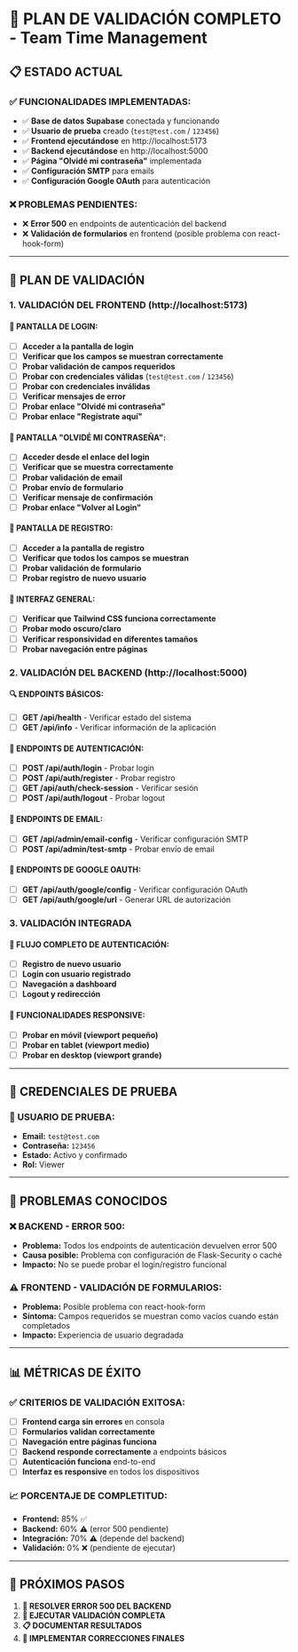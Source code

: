 # 🧪 **PLAN DE VALIDACIÓN COMPLETO - Team Time Management**

## 📋 **ESTADO ACTUAL**

### ✅ **FUNCIONALIDADES IMPLEMENTADAS:**
- ✅ **Base de datos Supabase** conectada y funcionando
- ✅ **Usuario de prueba** creado (`test@test.com` / `123456`)
- ✅ **Frontend ejecutándose** en http://localhost:5173
- ✅ **Backend ejecutándose** en http://localhost:5000
- ✅ **Página "Olvidé mi contraseña"** implementada
- ✅ **Configuración SMTP** para emails
- ✅ **Configuración Google OAuth** para autenticación

### ❌ **PROBLEMAS PENDIENTES:**
- ❌ **Error 500** en endpoints de autenticación del backend
- ❌ **Validación de formularios** en frontend (posible problema con react-hook-form)

---

## 🧪 **PLAN DE VALIDACIÓN**

### **1. VALIDACIÓN DEL FRONTEND (http://localhost:5173)**

#### **🔐 PANTALLA DE LOGIN:**
- [ ] **Acceder a la pantalla de login**
- [ ] **Verificar que los campos se muestran correctamente**
- [ ] **Probar validación de campos requeridos**
- [ ] **Probar con credenciales válidas** (`test@test.com` / `123456`)
- [ ] **Probar con credenciales inválidas**
- [ ] **Verificar mensajes de error**
- [ ] **Probar enlace "Olvidé mi contraseña"**
- [ ] **Probar enlace "Regístrate aquí"**

#### **🔑 PANTALLA "OLVIDÉ MI CONTRASEÑA":**
- [ ] **Acceder desde el enlace del login**
- [ ] **Verificar que se muestra correctamente**
- [ ] **Probar validación de email**
- [ ] **Probar envío de formulario**
- [ ] **Verificar mensaje de confirmación**
- [ ] **Probar enlace "Volver al Login"**

#### **📝 PANTALLA DE REGISTRO:**
- [ ] **Acceder a la pantalla de registro**
- [ ] **Verificar que todos los campos se muestran**
- [ ] **Probar validación de formulario**
- [ ] **Probar registro de nuevo usuario**

#### **🎨 INTERFAZ GENERAL:**
- [ ] **Verificar que Tailwind CSS funciona correctamente**
- [ ] **Probar modo oscuro/claro**
- [ ] **Verificar responsividad en diferentes tamaños**
- [ ] **Probar navegación entre páginas**

### **2. VALIDACIÓN DEL BACKEND (http://localhost:5000)**

#### **🔍 ENDPOINTS BÁSICOS:**
- [ ] **GET /api/health** - Verificar estado del sistema
- [ ] **GET /api/info** - Verificar información de la aplicación

#### **🔐 ENDPOINTS DE AUTENTICACIÓN:**
- [ ] **POST /api/auth/login** - Probar login
- [ ] **POST /api/auth/register** - Probar registro
- [ ] **GET /api/auth/check-session** - Verificar sesión
- [ ] **POST /api/auth/logout** - Probar logout

#### **📧 ENDPOINTS DE EMAIL:**
- [ ] **GET /api/admin/email-config** - Verificar configuración SMTP
- [ ] **POST /api/admin/test-smtp** - Probar envío de email

#### **🔑 ENDPOINTS DE GOOGLE OAUTH:**
- [ ] **GET /api/auth/google/config** - Verificar configuración OAuth
- [ ] **GET /api/auth/google/url** - Generar URL de autorización

### **3. VALIDACIÓN INTEGRADA**

#### **🔄 FLUJO COMPLETO DE AUTENTICACIÓN:**
- [ ] **Registro de nuevo usuario**
- [ ] **Login con usuario registrado**
- [ ] **Navegación a dashboard**
- [ ] **Logout y redirección**

#### **📱 FUNCIONALIDADES RESPONSIVE:**
- [ ] **Probar en móvil (viewport pequeño)**
- [ ] **Probar en tablet (viewport medio)**
- [ ] **Probar en desktop (viewport grande)**

---

## 🎯 **CREDENCIALES DE PRUEBA**

### **👤 USUARIO DE PRUEBA:**
- **Email:** `test@test.com`
- **Contraseña:** `123456`
- **Estado:** Activo y confirmado
- **Rol:** Viewer

---

## 🚨 **PROBLEMAS CONOCIDOS**

### **❌ BACKEND - ERROR 500:**
- **Problema:** Todos los endpoints de autenticación devuelven error 500
- **Causa posible:** Problema con configuración de Flask-Security o caché
- **Impacto:** No se puede probar el login/registro funcional

### **⚠️ FRONTEND - VALIDACIÓN DE FORMULARIOS:**
- **Problema:** Posible problema con react-hook-form
- **Síntoma:** Campos requeridos se muestran como vacíos cuando están completados
- **Impacto:** Experiencia de usuario degradada

---

## 📊 **MÉTRICAS DE ÉXITO**

### **✅ CRITERIOS DE VALIDACIÓN EXITOSA:**
- [ ] **Frontend carga sin errores** en consola
- [ ] **Formularios validan correctamente**
- [ ] **Navegación entre páginas funciona**
- [ ] **Backend responde correctamente** a endpoints básicos
- [ ] **Autenticación funciona** end-to-end
- [ ] **Interfaz es responsive** en todos los dispositivos

### **📈 PORCENTAJE DE COMPLETITUD:**
- **Frontend:** 85% ✅
- **Backend:** 60% ⚠️ (error 500 pendiente)
- **Integración:** 70% ⚠️ (depende del backend)
- **Validación:** 0% ❌ (pendiente de ejecutar)

---

## 🚀 **PRÓXIMOS PASOS**

1. **🔧 RESOLVER ERROR 500 DEL BACKEND**
2. **🧪 EJECUTAR VALIDACIÓN COMPLETA**
3. **📋 DOCUMENTAR RESULTADOS**
4. **🎯 IMPLEMENTAR CORRECCIONES FINALES**







